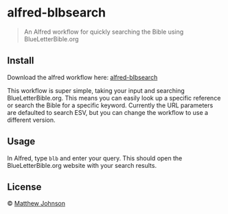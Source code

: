 # alfred-blbsearch

> An Alfred workflow for quickly searching the Bible using BlueLetterBible.org


## Install

Download the alfred workflow here: [alfred-blbsearch](https://github.com/mttjhn/alfred-blbsearch/blob/master/BlueLetterBibleSearch.alfredworkflow)

This workflow is super simple, taking your input and searching BlueLetterBible.org. This means you can easily look up a specific reference or search the Bible for a specific keyword. Currently the URL parameters are defaulted to search ESV, but you can change the workflow to use a different version.

## Usage

In Alfred, type `blb` and enter your query. This should open the BlueLetterBible.org website with your search results.


## License

© [Matthew Johnson](http://mttjhn.com)
